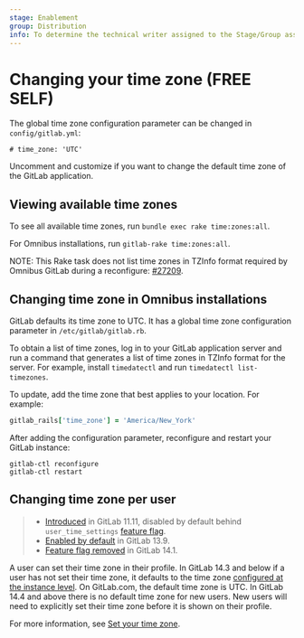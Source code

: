 ```yaml
---
stage: Enablement
group: Distribution
info: To determine the technical writer assigned to the Stage/Group associated with this page, see https://about.gitlab.com/handbook/engineering/ux/technical-writing/#assignments
---
```


# Changing your time zone **(FREE SELF)**

The global time zone configuration parameter can be changed in `config/gitlab.yml`:

```plaintext
# time_zone: 'UTC'
```

Uncomment and customize if you want to change the default time zone of the GitLab application.

## Viewing available time zones

To see all available time zones, run `bundle exec rake time:zones:all`.

For Omnibus installations, run `gitlab-rake time:zones:all`.

NOTE:
This Rake task does not list time zones in TZInfo format required by Omnibus GitLab during a reconfigure: [#27209](https://gitlab.com/gitlab-org/gitlab/-/issues/27209).

## Changing time zone in Omnibus installations

GitLab defaults its time zone to UTC. It has a global time zone configuration parameter in `/etc/gitlab/gitlab.rb`.

To obtain a list of time zones, log in to your GitLab application server and run a command that generates a list of time zones in TZInfo format for the server. For example, install `timedatectl` and run `timedatectl list-timezones`.

To update, add the time zone that best applies to your location. For example:

```ruby
gitlab_rails['time_zone'] = 'America/New_York'
```

After adding the configuration parameter, reconfigure and restart your GitLab instance:

```shell
gitlab-ctl reconfigure
gitlab-ctl restart
```

## Changing time zone per user

> - [Introduced](https://gitlab.com/gitlab-org/gitlab-foss/-/issues/57654) in GitLab 11.11, disabled by default behind `user_time_settings` [feature flag](feature_flags.md).
> - [Enabled by default](https://gitlab.com/gitlab-org/gitlab/-/issues/29669) in GitLab 13.9.
> - [Feature flag removed](https://gitlab.com/gitlab-org/gitlab/-/issues/29669) in GitLab 14.1.

A user can set their time zone in their profile. In GitLab 14.3 and below if a user has not set their time zone, it defaults
to the time zone [configured at the instance level](#changing-your-time-zone). On GitLab.com, the default time zone is UTC.
In GitLab 14.4 and above there is no default time zone for new users. New users will need to explicitly set their time zone before it is shown on their profile.

For more information, see [Set your time zone](../user/profile/index.md#set-your-time-zone).
